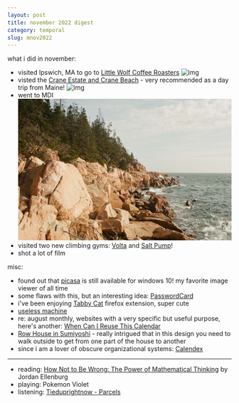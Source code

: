 ```yaml
---
layout: post
title: november 2022 digest
category: temporal
slug: mnov2022
---
```


what i did in november:
- visited Ipswich, MA to go to [Little Wolf Coffee Roasters](https://littlewolf.coffee/)
![img](images/littlewolf.jpg)
- visted the [Crane Estate and Crane Beach](https://thetrustees.org/the-crane-estate/) - very recommended as a day trip from Maine!
![img](images/crane.png)
- went to MDI
![img](images/mdi.jpg)
- visited two new climbing gyms: [Volta](https://voltaclimbing.com/) and [Salt Pump](https://www.saltpumpclimbing.com/)!
- shot a lot of film

misc:
- found out that [picasa](https://picasa.en.softonic.com/) is still available for windows 10! my favorite image viewer of all time
- some flaws with this, but an interesting idea: [PasswordCard](https://www.passwordcard.org/en)
- i've been enjoying [Tabby Cat](https://tabbycats.club/) firefox extension, super cute
- [useless machine](https://en.wikipedia.org/wiki/Useless_machine)
- re: august monthly, websites with a very specific but useful purpose, here's another: [When Can I Reuse This Calendar](https://www.whencanireusethiscalendar.com/)
- [Row House in Sumiyoshi](https://en.wikipedia.org/wiki/Row_House_in_Sumiyoshi) - really intrigued that in this design you need to walk outside to get from one part of the house to another
- since i am a lover of obscure organizational systems: [Calendex](https://thecalendex.com/get_started/)

***
- reading: [How Not to Be Wrong: The Power of Mathematical Thinking](https://www.goodreads.com/book/show/18693884-how-not-to-be-wrong) by Jordan Ellenburg
- playing: Pokemon Violet
- listening: [Tieduprightnow - Parcels](https://open.spotify.com/track/66tkDkPsznE5zIHNt4QkXB?si=806ef20922054469)

